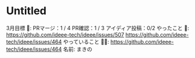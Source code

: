 # Untitled

3月目標 🚀: PRマージ：1 / 4
PR確認：1 / 3
アイディア投稿：0/2
やったこと 📝: https://github.com/ideee-tech/ideee/issues/507
https://github.com/ideee-tech/ideee/issues/464
やっていること 🏃‍♂️: https://github.com/ideee-tech/ideee/issues/464
名前: まきの